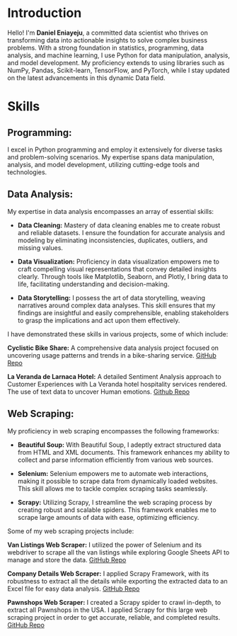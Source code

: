 # **Introduction**

Hello! I'm **Daniel Eniayeju**, a committed data scientist who thrives on transforming data into actionable insights to solve complex business problems. With a strong foundation in statistics, programming, data analysis, and machine learning, I use Python for data manipulation, analysis, and model development. My proficiency extends to using libraries such as NumPy, Pandas, Scikit-learn, TensorFlow, and PyTorch, while I stay updated on the latest advancements in this dynamic Data field.

# **Skills**

## **Programming:**
I excel in Python programming and employ it extensively for diverse tasks and problem-solving scenarios. My expertise spans data manipulation, analysis, and model development, utilizing cutting-edge tools and technologies.

## **Data Analysis:**
My expertise in data analysis encompasses an array of essential skills:

-  **Data Cleaning:**
Mastery of data cleaning enables me to create robust and reliable datasets. I ensure the foundation for accurate analysis and modeling by eliminating inconsistencies, duplicates, outliers, and missing values.

-  **Data Visualization:**
Proficiency in data visualization empowers me to craft compelling visual representations that convey detailed insights clearly. Through tools like Matplotlib, Seaborn, and Plotly, I bring data to life, facilitating understanding and decision-making.

-  **Data Storytelling:**
I possess the art of data storytelling, weaving narratives around complex data analyses. This skill ensures that my findings are insightful and easily comprehensible, enabling stakeholders to grasp the implications and act upon them effectively.

I have demonstrated these skills in various projects, some of which include:

**Cyclistic Bike Share:** A comprehensive data analysis project focused on uncovering usage patterns and trends in a bike-sharing service. [GitHub Repo](https://github.com/eniayejudaniel/Riding-the-Wave-of-Success-Strategies-for-Cyclistic-Bike-Share)

**La Veranda de Larnaca Hotel:** A detailed Sentiment Analysis approach to Customer Experiences with La Veranda hotel hospitality services rendered. The use of text data to uncover Human emotions. [Github Repo](https://github.com/eniayejudaniel/La-Veranda-Hotel-Customer-Reviews-)

## **Web Scraping:**
My proficiency in web scraping encompasses the following frameworks:

  - **Beautiful Soup:**
With Beautiful Soup, I adeptly extract structured data from HTML and XML documents. This framework enhances my ability to collect and parse information efficiently from various web sources.

  -  **Selenium:**
Selenium empowers me to automate web interactions, making it possible to scrape data from dynamically loaded websites. This skill allows me to tackle complex scraping tasks seamlessly.

  - **Scrapy:**
Utilizing Scrapy, I streamline the web scraping process by creating robust and scalable spiders. This framework enables me to scrape large amounts of data with ease, optimizing efficiency.

Some of my web scraping projects include:

**Van Listings Web Scraper:** I utilized the power of Selenium and its webdriver to scrape all the van listings while exploring Google Sheets API to manage and store the data. [GitHub Repo]()

**Company Details Web Scraper:** I applied Scrapy Framework, with its robustness to extract all the details while exporting the extracted data to an Excel file for easy data analysis. [GitHub Repo](https://github.com/eniayejudaniel/Company-Details-Web-Scraping-with-Scrapy)

**Pawnshops Web Scraper:** I created a Scrapy spider to crawl in-depth, to extract all Pawnshops in the USA. I applied Scrapy for this large web scraping project in order to get accurate, reliable, and completed results. [GitHub Repo](https://github.com/eniayejudaniel/Pawn-Shops-In-US-Web-Scraper-with-Scrapy)
